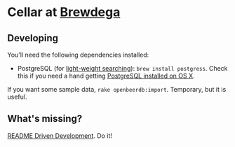 # Cellar at [Brewdega](http://brewdega.com)

## Developing

You'll need the following dependencies installed:

- PostgreSQL (for [light-weight searching](http://tenderlove.github.com/texticle/)):
`brew install postgress`. Check this if you need a hand getting
[PostgreSQL installed on OS X](http://blog.willj.net/2011/05/31/setting-up-postgresql-for-ruby-on-rails-development-on-os-x/).


If you want some sample data, `rake openbeerdb:import`. Temporary,
but it is useful.

## What's missing?

[README Driven Development](http://tom.preston-werner.com/2010/08/23/readme-driven-development.html).
Do it!
